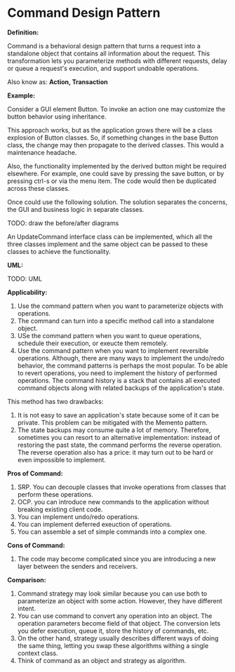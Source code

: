 # Command Design Pattern

**Definition:**

Command is a behavioral design pattern that turns a request into a standalone
object that contains all information about the request. This transformation
lets you parameterize methods with different requests, delay or queue a
request's execution, and support undoable operations.

Also know as: **Action, Transaction**

**Example:**

Consider a GUI element Button. To invoke an action one may customize the
button behavior using inheritance.

This approach works, but as the application grows there will be a class
explosion of Button classes. So, if something changes in the base Button
class, the change may then propagate to the derived classes. This would
a maintenance headache.

Also, the functionality implemented by the derived button might be required
elsewhere. For example, one could save by pressing the save button, or by
pressing ctrl-s or via the menu item. The code would then be duplicated
across these classes.

Once could use the following solution. The solution separates the concerns,
the GUI and business logic in separate classes.

TODO: draw the before/after diagrams

An UpdateCommand interface class can be implemented, which all the three
classes implement and the same object can be passed to these classes to
achieve the functionality.

**UML:**

TODO: UML


**Applicability:**

1. Use the command pattern when you want to parameterize objects with operations.
2. The command can turn into a specific method call into a standalone object.
3. USe the command pattern when you want to queue operations, schedule their
execution, or exeucte them remotely.
4. Use the command pattern when you want to implement reversible operations.
Although, there are many ways to implement the undo/redo behavior, the command
patterns is perhaps the most popular. To be able to revert operations, you need
to implement the history of performed operations. The command history is
a stack that contains all executed command objects along with related backups
of the application's state.

This method has two drawbacks:

1. It is not easy to save an application's state because some of it can be
private. This problem can be mitigated with the Memento pattern.
2. The state backups may consume quite a lot of memory. Therefore, sometimes
you can resort to an alternative implementation: instead of restoring the 
past state, the command performs the reverse operation. The reverse operation
also has a price: it may turn out to be hard or even impossible to implement.

**Pros of Command:**

1. SRP. You can decouple classes that invoke operations from classes that
perform these operations.
2. OCP. you can introduce new commands to the application without breaking
existing client code.
3. You can implement undo/redo operations.
4. You can implement deferred exeuction of operations.
5. You can assemble a set of simple commands into a complex one.

**Cons of Command:**

1. The code may become complicated since you are introducing a new layer 
between the senders and receivers.


**Comparison:**

1. Command strategy may look similar because you can use both to parameterize
an object with some action. However, they have different intent.
2. You can use command to convert any operation into an object. The operation
parameters become field of that object. The conversion lets you defer
execution, queue it, store the history of commands, etc.
3. On the other hand, strategy usually describes different ways of doing
the same thing, letting you swap these algorithms withing a single context
class.
4. Think of command as an object and strategy as algorithm.
 
